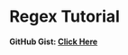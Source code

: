 # Regex Tutorial

**GitHub Gist: [Click Here](https://gist.github.com/Bryson987081/d9a4d10e4e6d807bbd64a5ccadd27ab9)**